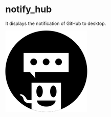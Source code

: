 # notify_hub
It displays the notification of GitHub to desktop.

![notify_hub](https://raw.githubusercontent.com/zaru/notify_hub/master/NotifyHub/icon_256.png)

